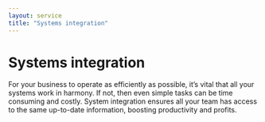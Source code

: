 ```yaml
---
layout: service
title: "Systems integration"
---
```

# Systems integration
For your business to operate as efficiently as possible, it’s vital that all your systems work in harmony. If not, then even simple tasks can be time consuming and costly. System integration ensures all your team has access to the same up-to-date information, boosting productivity and profits.